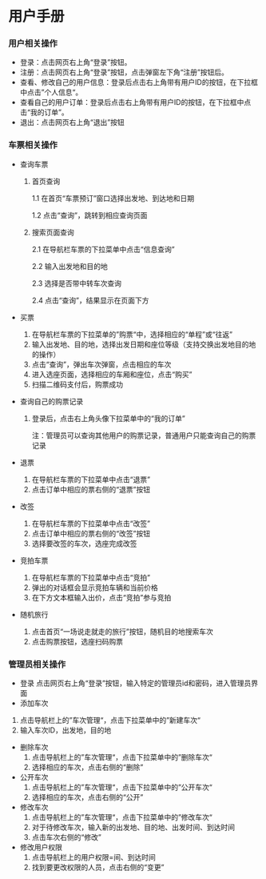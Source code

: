 # 用户手册

### 用户相关操作

+ 登录：点击网页右上角“登录”按钮。
+ 注册：点击网页右上角“登录”按钮，点击弹窗左下角“注册”按钮后。
+ 查看、修改自己的用户信息：登录后点击右上角带有用户ID的按钮，在下拉框中点击”个人信息“。
+ 查看自己的用户订单：登录后点击右上角带有用户ID的按钮，在下拉框中点击“我的订单”。
+ 退出：点击网页右上角“退出”按钮

### 车票相关操作

+ 查询车票
  1. 首页查询

     1.1 在首页“车票预订”窗口选择出发地、到达地和日期

     1.2 点击“查询”，跳转到相应查询页面

  2. 搜索页面查询

     2.1 在导航栏车票的下拉菜单中点击“信息查询”

     2.2 输入出发地和目的地

     2.3 选择是否带中转车次查询

     2.4 点击“查询”，结果显示在页面下方
+ 买票
  1. 在导航栏车票的下拉菜单的”购票“中，选择相应的“单程”或“往返”
  2. 输入出发地、目的地，选择出发日期和座位等级（支持交换出发地目的地的操作）
  3. 点击“查询”，弹出车次弹窗，点击相应的车次
  4. 进入选座页面，选择相应的车厢和座位，点击“购买”
  5. 扫描二维码支付后，购票成功

+ 查询自己的购票记录

  1. 登录后，点击右上角头像下拉菜单中的“我的订单”

     注：管理员可以查询其他用户的购票记录，普通用户只能查询自己的购票记录


+ 退票
  1. 在导航栏车票的下拉菜单中点击“退票”
  2. 点击订单中相应的票右侧的“退票”按钮

+ 改签
  1. 在导航栏车票的下拉菜单中点击“改签”
  2. 点击订单中相应的票右侧的“改签”按钮
  3. 选择要改签的车次，选座完成改签

+ 竞拍车票
  1. 在导航栏车票的下拉菜单中点击“竞拍”
  2. 弹出的对话框会显示竞拍车辆和当前价格
  3. 在下方文本框输入出价，点击“竞拍”参与竞拍

+ 随机旅行
  1. 点击首页“一场说走就走的旅行”按钮，随机目的地搜索车次
  2. 点击购票按钮，选座扫码购票



### 管理员相关操作

- 登录
  点击网页右上角“登录”按钮，输入特定的管理员id和密码，进入管理员界面
 - 添加车次
  1. 点击导航栏上的”车次管理“，点击下拉菜单中的”新建车次“
  2. 输入车次ID，出发地，目的地
- 删除车次
  1. 点击导航栏上的”车次管理“，点击下拉菜单中的”删除车次“
  2. 选择相应的车次，点击右侧的“删除”
- 公开车次
  1. 点击导航栏上的”车次管理“，点击下拉菜单中的”公开车次“
  2. 选择相应的车次，点击右侧的“公开”
- 修改车次
  1. 点击导航栏上的”车次管理“，点击下拉菜单中的”修改车次“
  2. 对于待修改车次，输入新的出发地、目的地、出发时间、到达时间
  3. 点击车次右侧的“修改”
- 修改用户权限
  1. 点击导航栏上的用户权限=间、到达时间
  2. 找到要更改权限的人员，点击右侧的“变更”
